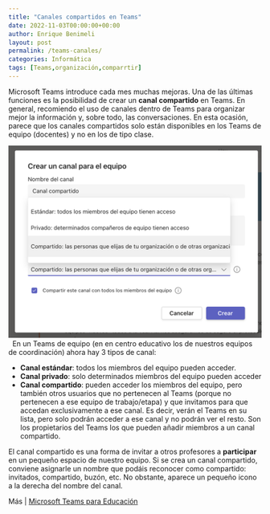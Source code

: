 ```yaml
---
title: "Canales compartidos en Teams"
date: 2022-11-03T00:00:00+00:00
author: Enrique Benimeli
layout: post
permalink: /teams-canales/
categories: Informática
tags: [Teams,organización,comparrtir]
---
```

Microsoft Teams introduce cada mes muchas mejoras. Una de las últimas funciones es la posibilidad de crear un **canal compartido** en Teams. En general, recomiendo el uso de canales dentro de Teams para organizar mejor la información y, sobre todo, las conversaciones. En esta ocasión, parece que los canales compartidos solo están disponibles en los Teams de equipo (docentes) y no en los de tipo clase.

![image](assets/images/posts/2022/11/teams_canales_compartidos.png)
 
En un Teams de equipo (en en centro educativo los de nuestros equipos de coordinación) ahora hay 3 tipos de canal:
-	**Canal estándar**: todos los miembros del equipo pueden acceder.
- **Canal privado**: solo determinados miembros del equipo pueden acceder
- **Canal compartido**: pueden acceder los miembros del equipo, pero también otros usuarios que no pertenecen al Teams (porque no pertenecen a ese equipo de trabajo/etapa) y que invitamos para que accedan exclusivamente a ese canal. Es decir, verán el Teams en su lista, pero solo podrán acceder a ese canal y no podrán ver el resto. Son los propietarios del Teams los que pueden añadir miembros a un canal compartido.

El canal compartido es una forma de invitar a otros profesores a **participar** en un pequeño espacio de nuestro equipo. Si se crea un canal compartido, conviene asignarle un nombre que podáis reconocer como compartido: invitados, compartido, buzón, etc. No obstante, aparece un pequeño icono a la derecha del nombre del canal.

Más \| [Microsoft Teams para Educación](https://www.microsoft.com/es-es/education/products/teams)
